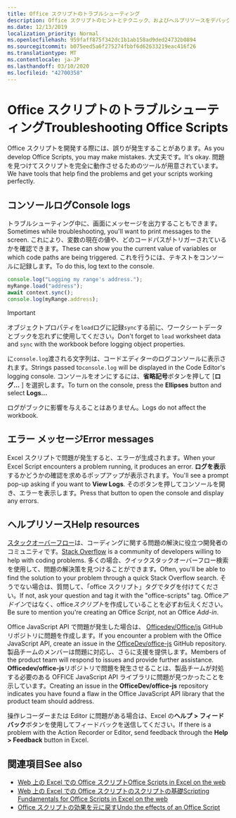 ```yaml
---
title: Office スクリプトのトラブルシューティング
description: Office スクリプトのヒントとテクニック、およびヘルプリソースをデバッグします。
ms.date: 12/13/2019
localization_priority: Normal
ms.openlocfilehash: 959faff875f342dc1b1ab158ad9ded24732b0894
ms.sourcegitcommit: b075eed5a6f275274fbbf6d62633219eac416f26
ms.translationtype: MT
ms.contentlocale: ja-JP
ms.lasthandoff: 03/10/2020
ms.locfileid: "42700358"
---
```

# <a name="troubleshooting-office-scripts"></a><span data-ttu-id="459fa-103">Office スクリプトのトラブルシューティング</span><span class="sxs-lookup"><span data-stu-id="459fa-103">Troubleshooting Office Scripts</span></span>

<span data-ttu-id="459fa-104">Office スクリプトを開発する際には、誤りが発生することがあります。</span><span class="sxs-lookup"><span data-stu-id="459fa-104">As you develop Office Scripts, you may make mistakes.</span></span> <span data-ttu-id="459fa-105">大丈夫です。</span><span class="sxs-lookup"><span data-stu-id="459fa-105">It's okay.</span></span> <span data-ttu-id="459fa-106">問題を見つけてスクリプトを完全に動作させるためのツールが用意されています。</span><span class="sxs-lookup"><span data-stu-id="459fa-106">We have tools that help find the problems and get your scripts working perfectly.</span></span>

## <a name="console-logs"></a><span data-ttu-id="459fa-107">コンソールログ</span><span class="sxs-lookup"><span data-stu-id="459fa-107">Console logs</span></span>

<span data-ttu-id="459fa-108">トラブルシューティング中に、画面にメッセージを出力することもできます。</span><span class="sxs-lookup"><span data-stu-id="459fa-108">Sometimes while troubleshooting, you'll want to print messages to the screen.</span></span> <span data-ttu-id="459fa-109">これにより、変数の現在の値や、どのコードパスがトリガーされているかを確認できます。</span><span class="sxs-lookup"><span data-stu-id="459fa-109">These can show you the current value of variables or which code paths are being triggered.</span></span> <span data-ttu-id="459fa-110">これを行うには、テキストをコンソールに記録します。</span><span class="sxs-lookup"><span data-stu-id="459fa-110">To do this, log text to the console.</span></span>

```TypeScript
console.log("Logging my range's address.");
myRange.load("address");
await context.sync();
console.log(myRange.address);
```

> [!IMPORTANT]
> <span data-ttu-id="459fa-111">オブジェクトプロパティを`load`ログに記録`sync`する前に、ワークシートデータとブックを忘れずに使用してください。</span><span class="sxs-lookup"><span data-stu-id="459fa-111">Don't forget to `load` worksheet data and `sync` with the workbook before logging object properties.</span></span>

<span data-ttu-id="459fa-112">に`console.log`渡される文字列は、コードエディターのログコンソールに表示されます。</span><span class="sxs-lookup"><span data-stu-id="459fa-112">Strings passed to`console.log` will be displayed in the Code Editor's logging console.</span></span> <span data-ttu-id="459fa-113">コンソールをオンにするには、**省略記号**ボタンを押して [**ログ...** ] を選択します。</span><span class="sxs-lookup"><span data-stu-id="459fa-113">To turn on the console, press the **Ellipses** button and select **Logs...**</span></span>

<span data-ttu-id="459fa-114">ログがブックに影響を与えることはありません。</span><span class="sxs-lookup"><span data-stu-id="459fa-114">Logs do not affect the workbook.</span></span>

## <a name="error-messages"></a><span data-ttu-id="459fa-115">エラー メッセージ</span><span class="sxs-lookup"><span data-stu-id="459fa-115">Error messages</span></span>

<span data-ttu-id="459fa-116">Excel スクリプトで問題が発生すると、エラーが生成されます。</span><span class="sxs-lookup"><span data-stu-id="459fa-116">When your Excel Script encounters a problem running, it produces an error.</span></span> <span data-ttu-id="459fa-117">**ログを表示**するかどうかの確認を求めるポップアップが表示されます。</span><span class="sxs-lookup"><span data-stu-id="459fa-117">You'll see a prompt pop-up asking if you want to **View Logs**.</span></span> <span data-ttu-id="459fa-118">そのボタンを押してコンソールを開き、エラーを表示します。</span><span class="sxs-lookup"><span data-stu-id="459fa-118">Press that button to open the console and display any errors.</span></span>

## <a name="help-resources"></a><span data-ttu-id="459fa-119">ヘルプリソース</span><span class="sxs-lookup"><span data-stu-id="459fa-119">Help resources</span></span>

<span data-ttu-id="459fa-120">[スタックオーバーフロー](https://stackoverflow.com/questions/tagged/office-scripts)は、コーディングに関する問題の解決に役立つ開発者のコミュニティです。</span><span class="sxs-lookup"><span data-stu-id="459fa-120">[Stack Overflow](https://stackoverflow.com/questions/tagged/office-scripts) is a community of developers willing to help with coding problems.</span></span> <span data-ttu-id="459fa-121">多くの場合、クイックスタックオーバーフロー検索を使用して、問題の解決策を見つけることができます。</span><span class="sxs-lookup"><span data-stu-id="459fa-121">Often, you'll be able to find the solution to your problem through a quick Stack Overflow search.</span></span> <span data-ttu-id="459fa-122">そうでない場合は、質問して、「office スクリプト」タグでタグを付けてください。</span><span class="sxs-lookup"><span data-stu-id="459fa-122">If not, ask your question and tag it with the "office-scripts" tag.</span></span> <span data-ttu-id="459fa-123">Office*アドイン*ではなく、office*スクリプト*を作成していることを必ずお伝えください。</span><span class="sxs-lookup"><span data-stu-id="459fa-123">Be sure to mention you're creating an Office *Script*, not an Office *Add-in*.</span></span>

<span data-ttu-id="459fa-124">Office JavaScript API で問題が発生した場合は、 [Officedev/Office/js](https://github.com/OfficeDev/office-js) GitHub リポジトリに問題を作成します。</span><span class="sxs-lookup"><span data-stu-id="459fa-124">If you encounter a problem with the Office JavaScript API, create an issue in the [OfficeDev/office-js](https://github.com/OfficeDev/office-js) GitHub repository.</span></span> <span data-ttu-id="459fa-125">製品チームのメンバーは問題に対応し、さらに支援を提供します。</span><span class="sxs-lookup"><span data-stu-id="459fa-125">Members of the product team will respond to issues and provide further assistance.</span></span> <span data-ttu-id="459fa-126">**Officedev/office-js**リポジトリで問題を発生させることは、製品チームが対処する必要のある OFFICE JavaScript API ライブラリに問題が見つかったことを示しています。</span><span class="sxs-lookup"><span data-stu-id="459fa-126">Creating an issue in the **OfficeDev/office-js** repository indicates you have found a flaw in the Office JavaScript API library that the product team should address.</span></span>

<span data-ttu-id="459fa-127">操作レコーダーまたは Editor に問題がある場合は、Excel の**ヘルプ > フィードバック**ボタンを使用してフィードバックを送信してください。</span><span class="sxs-lookup"><span data-stu-id="459fa-127">If there is a problem with the Action Recorder or Editor, send feedback through the **Help > Feedback** button in Excel.</span></span>

## <a name="see-also"></a><span data-ttu-id="459fa-128">関連項目</span><span class="sxs-lookup"><span data-stu-id="459fa-128">See also</span></span>

- [<span data-ttu-id="459fa-129">Web 上の Excel での Office スクリプト</span><span class="sxs-lookup"><span data-stu-id="459fa-129">Office Scripts in Excel on the web</span></span>](../overview/excel.md)
- [<span data-ttu-id="459fa-130">Web 上の Excel での Office スクリプトのスクリプトの基礎</span><span class="sxs-lookup"><span data-stu-id="459fa-130">Scripting Fundamentals for Office Scripts in Excel on the web</span></span>](../develop/scripting-fundamentals.md)
- [<span data-ttu-id="459fa-131">Office スクリプトの効果を元に戻す</span><span class="sxs-lookup"><span data-stu-id="459fa-131">Undo the effects of an Office Script</span></span>](undo.md)
